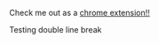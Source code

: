 Check me out as a [chrome extension!!](https://chrome.google.com/webstore/detail/wandering-cat-to-help-you/fekmcdeljonllillnbjhophkhnjhhjpd/related)

Testing double line break
